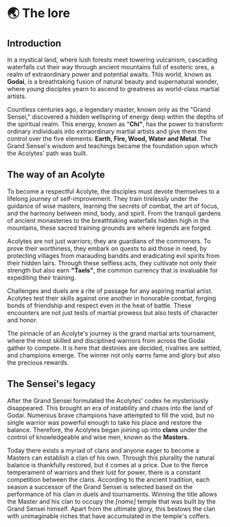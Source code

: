 # 🌏 The lore

## Introduction

In a mystical land, where lush forests meet towering vulcanism, cascading waterfalls cut their way through ancient mountains full of esoteric ores, a realm of extraordinary power and potential awaits. This world, known as **Godai**, is a breathtaking fusion of natural beauty and supernatural wonder, where young disciples yearn to ascend to greatness as world-class martial artists.

Countless centuries ago, a legendary master, known only as the "Grand Sensei," discovered a hidden wellspring of energy deep within the depths of the spiritual realm. This energy, known as "**Chi"**, has the power to transform ordinary individuals into extraordinary martial artists and give them the control over the five elements: **Earth, Fire, Wood, Water and Metal**. The Grand Sensei's wisdom and teachings became the foundation upon which the Acolytes' path was built.

## The way of an Acolyte

To become a respectful Acolyte, the disciples must devote themselves to a lifelong journey of self-improvement. They train tirelessly under the guidance of wise masters, learning the secrets of combat, the art of focus, and the harmony between mind, body, and spirit. From the tranquil gardens of ancient monasteries to the breathtaking waterfalls hidden high in the mountains, these sacred training grounds are where legends are forged.

Acolytes are not just warriors; they are guardians of the commoners. To prove their worthiness, they embark on quests to aid those in need, by protecting villages from marauding bandits and eradicating evil spirits from their hidden lairs. Through these selfless acts, they cultivate not only their strength but also earn **"Taels"**, the common currency that is invaluable for expediting their training.

Challenges and duels are a rite of passage for any aspiring martial artist. Acolytes test their skills against one another in honorable combat, forging bonds of friendship and respect even in the heat of battle. These encounters are not just tests of martial prowess but also tests of character and honor.

The pinnacle of an Acolyte's journey is the grand martial arts tournament, where the most skilled and disciplined warriors from across the Godai gather to compete. It is here that destinies are decided, rivalries are settled, and champions emerge. The winner not only earns fame and glory but also the precious rewards.

## The Sensei's legacy

After the Grand Sensei formulated the Acolytes' codex he mysteriously disappeared. This brought an era of instability and chaos into the land of Godai. Numerous brave champions have attempted to fill the void, but no single warrior was powerful enough to take his place and restore the balance. Therefore, the Acolytes began joining up into **clans** under the control of knowledgeable and wise men, known as the **Masters**.

Today there exists a myriad of clans and anyone eager to become a Masters can establish a clan of his own. Through this plurality the natural balance is thankfully restored, but it comes at a price. Due to the fierce temperament of warriors and their lust for power, there is a constant competition between the clans. According to the ancient tradition, each season a successor of the Grand Sensei is selected based on the performance of his clan in duels and tournaments. Winning the title allows the Master and his clan to occupy the _\[name]_ temple that was built by the Grand Sensei himself. Apart from the ultimate glory, this bestows the clan with unimaginable riches that have accumulated in the temple's coffers.
